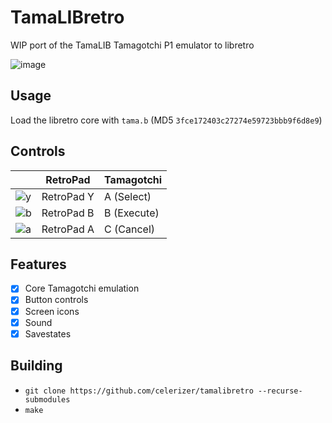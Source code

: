# TamaLIBretro

WIP port of the TamaLIB Tamagotchi P1 emulator to libretro

![image](https://github.com/user-attachments/assets/34db2a6c-39ed-4b28-a160-7ae1138bbfc8)

## Usage
Load the libretro core with `tama.b` (MD5 `3fce172403c27274e59723bbb9f6d8e9`)

## Controls
| | RetroPad | Tamagotchi |
|-|-|-|
| ![y](https://github.com/user-attachments/assets/4a18efa5-ab53-4617-bcb3-3da92f71b651) | RetroPad Y | A (Select) |
| ![b](https://github.com/user-attachments/assets/70fa7f03-51fe-4677-99a7-e757f4dcbcd1) | RetroPad B | B (Execute) |
| ![a](https://github.com/user-attachments/assets/2ba2ac0e-e122-4c39-844b-4c80833d5593) | RetroPad A | C (Cancel) |

## Features
- [x] Core Tamagotchi emulation
- [x] Button controls
- [x] Screen icons
- [x] Sound
- [x] Savestates

## Building
* `git clone https://github.com/celerizer/tamalibretro --recurse-submodules`
* `make`
